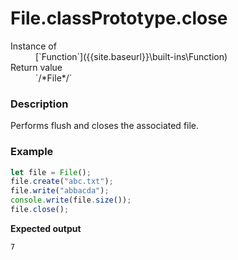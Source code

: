# File.classPrototype.close

<dl>
<dt> Instance of </dt><dd markdown="1">
 [`Function`]({{site.baseurl}}\built-ins\Function) 
</dd>
<dt> Return value </dt><dd markdown="1">
 `/*File*/` 
</dd>
</dl>

### Description

Performs flush and closes the associated file.

### Example

```js
let file = File();
file.create("abc.txt");
file.write("abbacda");
console.write(file.size());
file.close();
```

**Expected output**

```
7
```

